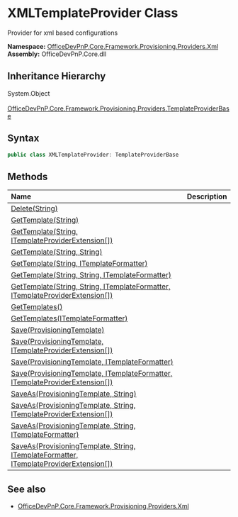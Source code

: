 # XMLTemplateProvider Class
 Provider for xml based configurations   

**Namespace:** [OfficeDevPnP.Core.Framework.Provisioning.Providers.Xml](OfficeDevPnP.Core.Framework.Provisioning.Providers.Xml.md)  
**Assembly:** OfficeDevPnP.Core.dll  
## Inheritance Hierarchy
System.Object  
&ensp;[OfficeDevPnP.Core.Framework.Provisioning.Providers.TemplateProviderBase](OfficeDevPnP.Core.Framework.Provisioning.Providers.TemplateProviderBase.md)  
## Syntax
```C#
public class XMLTemplateProvider: TemplateProviderBase
```
## Methods
|**Name**|**Description**|
|:-----|:-----|
| [Delete(String)](OfficeDevPnP.Core.Framework.Provisioning.Providers.Xml.XMLTemplateProvider.cf3d39fd.md) | 
| [GetTemplate(String)](OfficeDevPnP.Core.Framework.Provisioning.Providers.Xml.XMLTemplateProvider.63314bcb.md) | 
| [GetTemplate(String, ITemplateProviderExtension[])](OfficeDevPnP.Core.Framework.Provisioning.Providers.Xml.XMLTemplateProvider.87e64e45.md) | 
| [GetTemplate(String, String)](OfficeDevPnP.Core.Framework.Provisioning.Providers.Xml.XMLTemplateProvider.787ac00e.md) | 
| [GetTemplate(String, ITemplateFormatter)](OfficeDevPnP.Core.Framework.Provisioning.Providers.Xml.XMLTemplateProvider.5ab3afb3.md) | 
| [GetTemplate(String, String, ITemplateFormatter)](OfficeDevPnP.Core.Framework.Provisioning.Providers.Xml.XMLTemplateProvider.250dcb85.md) | 
| [GetTemplate(String, String, ITemplateFormatter, ITemplateProviderExtension[])](OfficeDevPnP.Core.Framework.Provisioning.Providers.Xml.XMLTemplateProvider.cc9b66fa.md) | 
| [GetTemplates()](OfficeDevPnP.Core.Framework.Provisioning.Providers.Xml.XMLTemplateProvider.637e3e6b.md) | 
| [GetTemplates(ITemplateFormatter)](OfficeDevPnP.Core.Framework.Provisioning.Providers.Xml.XMLTemplateProvider.57d85359.md) | 
| [Save(ProvisioningTemplate)](OfficeDevPnP.Core.Framework.Provisioning.Providers.Xml.XMLTemplateProvider.da61c130.md) | 
| [Save(ProvisioningTemplate, ITemplateProviderExtension[])](OfficeDevPnP.Core.Framework.Provisioning.Providers.Xml.XMLTemplateProvider.1c9d227e.md) | 
| [Save(ProvisioningTemplate, ITemplateFormatter)](OfficeDevPnP.Core.Framework.Provisioning.Providers.Xml.XMLTemplateProvider.36e39e3.md) | 
| [Save(ProvisioningTemplate, ITemplateFormatter, ITemplateProviderExtension[])](OfficeDevPnP.Core.Framework.Provisioning.Providers.Xml.XMLTemplateProvider.575209b6.md) | 
| [SaveAs(ProvisioningTemplate, String)](OfficeDevPnP.Core.Framework.Provisioning.Providers.Xml.XMLTemplateProvider.c088c3c5.md) | 
| [SaveAs(ProvisioningTemplate, String, ITemplateProviderExtension[])](OfficeDevPnP.Core.Framework.Provisioning.Providers.Xml.XMLTemplateProvider.3b2e8cc2.md) | 
| [SaveAs(ProvisioningTemplate, String, ITemplateFormatter)](OfficeDevPnP.Core.Framework.Provisioning.Providers.Xml.XMLTemplateProvider.3ae34207.md) | 
| [SaveAs(ProvisioningTemplate, String, ITemplateFormatter, ITemplateProviderExtension[])](OfficeDevPnP.Core.Framework.Provisioning.Providers.Xml.XMLTemplateProvider.c9910f96.md) | 
## See also
- [OfficeDevPnP.Core.Framework.Provisioning.Providers.Xml](OfficeDevPnP.Core.Framework.Provisioning.Providers.Xml.md)
